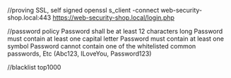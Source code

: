//proving SSL, self signed
openssl s_client -connect web-security-shop.local:443
https://web-security-shop.local/login.php


//password policy 
Password shall be at least 12 characters long 
Password must contain at least one capital letter 
Password must contain at least one symbol 
Password cannot contain one of the whitelisted common passwords, Etc (Abc123, ILoveYou, Password123)


//blacklist 
top1000